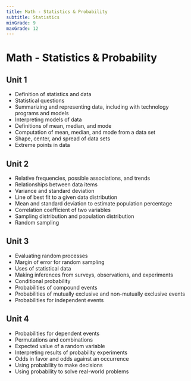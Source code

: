 ```yaml
---
title: Math - Statistics & Probability
subtitle: Statistics
minGrade: 9
maxGrade: 12
---
```

# Math - Statistics & Probability


## Unit 1
* Definition of statistics and data
* Statistical questions
* Summarizing and representing data, including with technology programs and models
* Interpreting models of data
* Definitions of mean, median, and mode
* Computation of mean, median, and mode from a data set
* Shape, center, and spread of data sets
* Extreme points in data

## Unit 2
* Relative frequencies, possible associations, and trends
* Relationships between data items
* Variance and standard deviation
* Line of best fit to a given data distribution
* Mean and standard deviation to estimate population percentage
* Correlation coefficient of two variables
* Sampling distribution and population distribution
* Random sampling

## Unit 3
* Evaluating random processes
* Margin of error for random sampling
* Uses of statistical data
* Making inferences from surveys, observations, and experiments
* Conditional probability
* Probabilities of compound events
* Probabilities of mutually exclusive and non-mutually exclusive events
* Probabilities for independent events

## Unit 4
* Probabilities for dependent events
* Permutations and combinations
* Expected value of a random variable
* Interpreting results of probability experiments
* Odds in favor and odds against an occurrence
* Using probability to make decisions
* Using probability to solve real-world problems